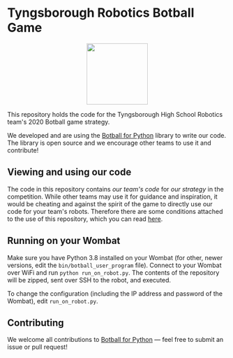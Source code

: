 # Tyngsborough Robotics Botball Game

<img src="https://i.postimg.cc/3NZfHT1n/THS-Robotics-Logo-Dual.png" style="display: block; margin: 0 auto; height: 10em;">

This repository holds the code for the Tyngsborough High School Robotics team's 2020 Botball game strategy.

We developed and are using the [Botball for Python](botball) library to write our code. The library is open source and we encourage other teams to use it and contribute!

## Viewing and using our code

The code in this repository contains *our team's code* for *our strategy* in the competition. While other teams may use it for guidance and inspiration, it would be cheating and against the spirit of the game to directly use our code for your team's robots. Therefore there are some conditions attached to the use of this repository, which you can read [here](LICENSE).

## Running on your Wombat

Make sure you have Python 3.8 installed on your Wombat (for other, newer versions, edit the `bin/botball_user_program` file). Connect to your Wombat over WiFi and run `python run_on_robot.py`. The contents of the repository will be zipped, sent over SSH to the robot, and executed.

To change the configuration (including the IP address and password of the Wombat), edit `run_on_robot.py`.

## Contributing

We welcome all contributions to [Botball for Python](botball) — feel free to submit an issue or pull request!
